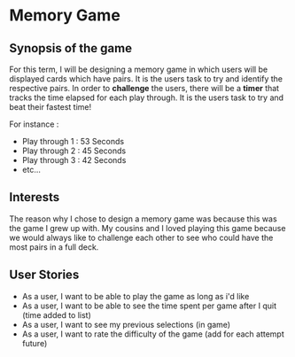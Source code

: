 #  Memory Game

## Synopsis of the game


For this term, I will be designing a memory game in which users will be
displayed cards which have pairs. It is the users task to try and identify 
the respective pairs. In order to **challenge** the users, there will be a
**timer** that tracks the time elapsed for each play through. It is the users
task to try and beat their fastest time!

For instance :

- Play through 1 : 53 Seconds
- Play through 2 : 45 Seconds
- Play through 3 : 42 Seconds
- etc...


## Interests

The reason why I chose to design a memory game was because this was the game
I grew up with. My cousins and I loved playing this game because 
 we would always like to challenge each other to see who could have the most 
pairs in a full deck.


## User Stories

- As a user, I want to be able to play the game as long as i'd like
- As a user, I want to be able to see the time spent per game after I quit (time added to list)
- As a user, I want to see my previous selections (in game)
- As a user, I want to rate the difficulty of the game (add for each attempt future)


